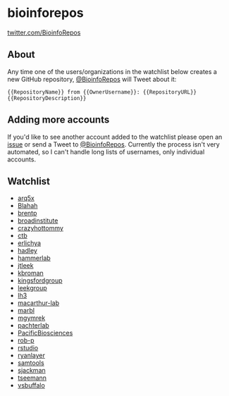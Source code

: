 # bioinforepos

[twitter.com/BioinfoRepos](https://twitter.com/BioinfoRepos)

## About

Any time one of the users/organizations in the watchlist below creates a new GitHub repository, [@BioinfoRepos](https://twitter.com/BioinfoRepos) will Tweet about it:

`{{RepositoryName}} from {{OwnerUsername}}: {{RepositoryURL}} {{RepositoryDescription}}`

## Adding more accounts

If you'd like to see another account added to the watchlist please open an [issue](https://github.com/bioinforepos/bioinforepos/issues) or send a Tweet to [@BioinfoRepos](https://twitter.com/BioinfoRepos). Currently the process isn't very automated, so I can't handle long lists of usernames, only individual accounts.

## Watchlist

- [arq5x](https://github.com/arq5x)
- [Blahah](https://github.com/Blahah)
- [brentp](https://github.com/brentp)
- [broadinstitute](https://github.com/broadinstitute)
- [crazyhottommy](https://github.com/crazyhottommy)
- [ctb](https://github.com/ctb)
- [erlichya](https://github.com/erlichya)
- [hadley](https://github.com/hadley)
- [hammerlab](https://github.com/hammerlab)
- [jtleek](https://github.com/jtleek)
- [kbroman](https://github.com/kbroman)
- [kingsfordgroup](https://github.com/kingsfordgroup)
- [leekgroup](https://github.com/leekgroup)
- [lh3](https://github.com/lh3)
- [macarthur-lab](https://github.com/macarthur-lab)
- [marbl](https://github.com/marbl)
- [mgymrek](https://github.com/mgymrek)
- [pachterlab](https://github.com/pachterlab)
- [PacificBiosciences](https://github.com/PacificBiosciences)
- [rob-p](https://github.com/rob-p)
- [rstudio](https://github.com/rstudio)
- [ryanlayer](https://github.com/ryanlayer)
- [samtools](https://github.com/samtools)
- [sjackman](https://github.com/sjackman)
- [tseemann](https://github.com/tseemann)
- [vsbuffalo](https://github.com/vsbuffalo)
